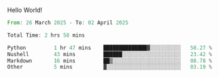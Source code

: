 Hello World!

<!--START_SECTION:waka-->

```rust
From: 26 March 2025 - To: 02 April 2025

Total Time: 2 hrs 58 mins

Python         1 hr 47 mins    ██████████████▓░░░░░░░░░░   58.27 %
Nushell        43 mins         ██████░░░░░░░░░░░░░░░░░░░   23.42 %
Markdown       16 mins         ██▒░░░░░░░░░░░░░░░░░░░░░░   08.78 %
Other          5 mins          ▓░░░░░░░░░░░░░░░░░░░░░░░░   03.19 %
```

<!--END_SECTION:waka-->
